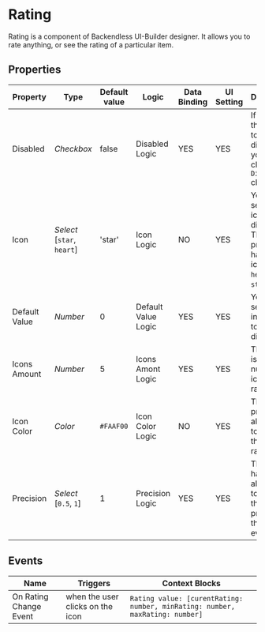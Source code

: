 # Rating
Rating is a component of Backendless UI-Builder designer. It allows you to rate anything, or see the rating of a particular item.

## Properties

| Property      | Type                            | Default value | Logic               | Data Binding | UI Setting | Description
|---------------|---------------------------------|---------------|---------------------|--------------|------------|-----------------------------------------------------------
| Disabled      | *Checkbox*                      | false         | Disabled Logic      | YES          | YES        | If you need the rating to be disabled, you can click on the `Disabled` checkbox.
| Icon          | *Select* <br/>[`star`, `heart`] | 'star'        | Icon Logic          | NO           | YES        | You can select the icon to be displayed. This property has two icons: a `heart` and a `star`.
| Default Value | *Number*                        | 0             | Default Value Logic | YES          | YES        | You can select the initial value to be displayed.
| Icons Amount  | *Number*                        | 5             | Icons Amont Logic   | YES          | YES        | This option is to set the number of icons in the rating.
| Icon Color    | *Color*                         | `#FAAF00`     | Icon Color Logic    | NO           | YES        | This property allows you to change the color of rating icon.
| Precision     | *Select* <br/>[`0.5`, `1`]      | 1             | Precision Logic     | YES          | YES        | This handler allows you to specify the precision of the rating evaluation.

## Events

| Name                    | Triggers                         | Context Blocks                                                                 |
|-------------------------|----------------------------------|--------------------------------------------------------------------------------|
| On Rating Change Event  | when the user clicks on the icon | `Rating value: [curentRating: number, minRating: number, maxRating: number]`   |

